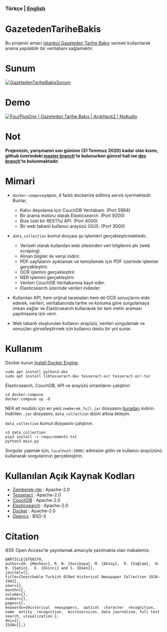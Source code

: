 ### **Türkçe** | [English](README_EN.md)


# GazetedenTariheBakis

Bu projenin amacı [Istanbul Gazeteden Tarihe Bakış](http://nek.istanbul.edu.tr:4444/ekos/GAZETE/) veriseti kullanılarak arama yapılabilir bir veritabanı sağlamaktır.

# Sunum

[![GazetedenTariheBakisSunum](https://repository-images.githubusercontent.com/278169737/5daa1e80-c471-11ea-8709-340db5722341)](https://drive.google.com/file/d/1Usm0PAAw2BNjLxJT3cCdexsMMS8OwTfz/view?usp=sharing)

# Demo

[![FourPlusOne | Gazeteden Tarihe Bakış | AçıkHack2 | NoAudio](https://img.youtube.com/vi/xED-qn6rsiQ/0.jpg)](https://www.youtube.com/embed/xED-qn6rsiQ)

# Not

**Projemizin, yarışmanın son gününe (31 Temmuz 2020) kadar olan kısmı, github üzerindeki [master branch](https://github.com/fourplusone41/AcikHack2-GazetedenTariheBakis/tree/master)'te bulunurken güncel hali ise [dev branch](https://github.com/fourplusone41/AcikHack2-GazetedenTariheBakis/tree/dev)'te bulunmaktadır.**

# Mimari

* `docker-compose`yapısı, 4 farklı dockerize edilmiş servis içermektedir. Bunlar,
    * Kalıcı depolama için CouchDB Veritabanı. (Port 5984)
    * Bir arama motoru olarak Elasticsearch. (Port 9200)
    * Bize özel bir RESTful API. (Port 4000)
    * Bir web tabanlı kullanıcı arayüzü (GUI). (Port 3000)
    
* `data_collection` komut dosyası şu işlemleri gerçekleştirmektedir,
    * Veriseti olarak kullanılan web sitesinden veri bilgilerini alır (web scraping).
    * Alınan bilgiler ile veriyi indirir.
    * PDF sayfalarını ayıklamak ve temizlemek için PDF üzerinde işlemler gerçekleştirir.
    * OCR işlemini gerçekleştirir.
    * NER işlemini gerçekleştirir.
    * Verileri CouchDB Veritabanına kayıt eder.
    * Elasticsearch üzerinde verileri indexler.
  
* Kullanılan API, hem orijinal taramaları hem de OCR sonuçlarını elde ederek, verileri, veritabanında tarihe ve konuma göre sorgulamaya imkan sağlar ve Elasticsearch kullanarak bir tam metin araması yapılmasına izin verir.

* Web tabanlı oluşturulan kullanıcı arayüzü, verileri sorgulamak ve sonuçları görselleştirmek için kullanıcı dostu bir yol sunar.

# Kullanım

Docker kurun [Install Docker Engine](https://docs.docker.com/engine/install/).

    sudo apt install python3-dev
    sudo apt install libtesseract-dev tesseract-ocr tesseract-ocr-tur

Elasticsearch, CouchDB, API ve arayüzü ortamlarını çalıştırın

    cd docker-compose
    docker-compose up -d

NER alt modülü için en yeni `zemberek_full.jar` dosyasını [buradan](https://drive.google.com/drive/folders/1FN80VbqesnqU21us4c4Pvgv2VqUsSf2z) indirin.
İndirilen `.jar` dosyasını, `data_collection` dizini altına ekleyin.

`data_collection` komut dosyasını çalıştırın.

    cd data_collection
    pip3 install -r requirements.txt
    python3 main.py

Sorgular yapmak için, `localhost:3000/` adresine gidin ve kullanıcı arayüzünü kullanarak sorgularınızı gerçekleştirin.

# Kullanılan Açık Kaynak Kodları

- [Zemberek-nlp](https://github.com/ahmetaa/zemberek-nlp) : Apache-2.0
- [Tesseract](https://github.com/tesseract-ocr/tesseract) : Apache-2.0
- [CouchDB](https://github.com/apache/couchdb) : Apache-2.0
- [Elasticsearch](https://github.com/elastic/elasticsearch) : Apache-2.0
- [Docker](https://github.com/docker/docker-ce) : Apache-2.0
- [Opencv](https://github.com/opencv/opencv) : BSD-3

# Citation

IEEE Open Access'te yayınlamak amacıyla yazılmakta olan makalemiz:

    @ARTICLE{8768370,
    author={H. {Menhour}, R. N. {Sarikaya}, M. {Aktaş},  R. {Sağlam},  H. B. {Şahin},  E. {Ekinci} and S. {Eken}},
    journal={},
    title={Searchable Turkish OCRed Historical Newspaper Collection 1928–1942},
    year={},
    month={},
    volume={},
    number={},
    pages={},
    keywords={Historical  newspapers,  optical  character  recognition,  name  entity  recognition,  microservices, data journalism, full text search, visualization.},
    doi={},
    ISSN={},}
